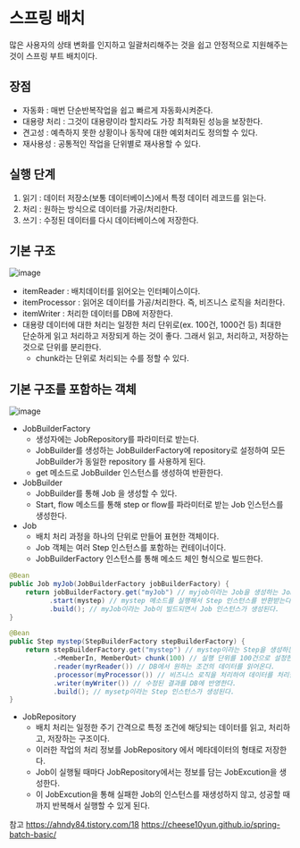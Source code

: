 # 스프링 배치
많은 사용자의 상태 변화를 인지하고 일괄처리해주는 것을 쉽고 안정적으로 지원해주는 것이 스프링 부트 배치이다.

## 장점
- 자동화 : 매번 단순반복작업을 쉽고 빠르게 자동화시켜준다.
- 대용량 처리 : 그것이 대용량이라 할지라도 가장 최적화된 성능을 보장한다.
- 견고성 : 예측하지 못한 상황이나 동작에 대한 예외처리도 정의할 수 있다.
- 재사용성 : 공통적인 작업을 단위별로 재사용할 수 있다.

## 실행 단계
1. 읽기 : 데이터 저장소(보통 데이터베이스)에서 특정 데이터 레코드를 읽는다.
2. 처리 : 원하는 방식으로 데이터를 가공/처리한다.
3. 쓰기 : 수정된 데이터를 다시 데이터베이스에 저장한다.

## 기본 구조

![image](https://media.oss.navercorp.com/user/21775/files/16a3fa80-9ed5-11eb-8a56-6aba30782b56)
- itemReader : 배치데이터를 읽어오는 인터페이스이다. 
- itemProcessor : 읽어온 데이터를 가공/처리한다. 즉, 비즈니스 로직을 처리한다.
- itemWriter : 처리한 데이터를 DB에 저장한다.
- 대용량 데이터에 대한 처리는 일정한 처리 단위로(ex. 100건, 1000건 등) 최대한 단순하게 읽고 처리하고 저장되게 하는 것이 좋다. 그래서 읽고, 처리하고, 저장하는 것으로 단위를 분리한다.
  - chunk라는 단위로 처리되는 수를 정할 수 있다.

## 기본 구조를 포함하는 객체

![image](https://media.oss.navercorp.com/user/21775/files/b4e39080-9ed4-11eb-9ca1-0f29787a4600)
- JobBuilderFactory
  - 생성자에는 JobRepository를 파라미터로 받는다.
  - JobBuilder를 생성하는 JobBuilderFactory에 repository로 설정하여 모든 JobBuilder가 동일한 repository 를 사용하게 된다.
  - get 메소드로 JobBuilder 인스턴스를 생성하여 반환한다.
- JobBuilder
  - JobBuilder를 통해 Job 을 생성할 수 있다.
  - Start, flow 메소드를 통해 step or flow를 파라미터로 받는 Job 인스턴스를 생성한다.
- Job
  - 배치 처리 과정을 하나의 단위로 만들어 표현한 객체이다.
  - Job 객체는 여러 Step 인스턴스를 포함하는 컨테이너이다.
  - JobBuilderFactory 인스턴스를 통해 메소드 체인 형식으로 빌드한다.

```java
@Bean
public Job myJob(JobBuilderFactory jobBuilderFactory) {
    return jobBuilderFactory.get("myJob") // myjob이라는 Job을 생성하는 JobBuilder 인스턴스를 반환받는다.
          .start(mystep) // mystep 메소드를 실행해서 Step 인스턴스를 반환받는다.
          .build(); // myJob이라는 Job이 빌드되면서 Job 인스턴스가 생성된다.
}

@Bean
public Step mystep(StepBuilderFactory stepBuilderFactory) {
    return stepBuilderFactory.get("mystep") // mystep이라는 Step을 생성하는 StepBuilder 인스턴스를 반환받는다.
           .<MemberIn, MemberOut> chunk(100) // 실행 단위를 100건으로 설정한다.
           .reader(myrReader()) // DB에서 원하는 조건의 데이터를 읽어온다.
           .processor(myProcessor()) // 비즈니스 로직을 처리하여 데이터를 처리한다.
           .writer(myWriter()) // 수정된 결과를 DB에 반영한다.
           .build(); // mysetp이라는 Step 인스턴스가 생성된다.
}
```

- JobRepository
  - 배치 처리는 일정한 주기 간격으로 특정 조건에 해당되는 데이터를 읽고, 처리하고, 저장하는 구조이다.
  - 이러한 작업의 처리 정보를 JobRepository 에서 메타데이터의 형태로 저장한다.
  - Job이 실행될 때마다 JobRepository에서는 정보를 담는 JobExcution을 생성한다.
  - 이 JobExcution을 통해 실패한 Job의 인스턴스를 재생성하지 않고, 성공할 때까지 반복해서 실행할 수 있게 된다.


참고
https://ahndy84.tistory.com/18
https://cheese10yun.github.io/spring-batch-basic/